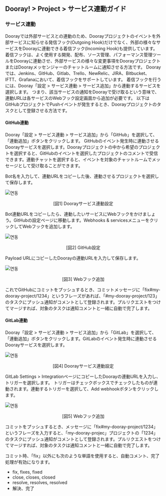 ## Dooray! > Project > サービス連動ガイド

### サービス連動 
Doorayでは外部サービスとの連動のため、Doorayプロジェクトのイベントを外部サービスに知らせる発信フック(Outgoing Hook)だけでなく、外部の様々なサービスをDoorayに連動できる着信フック(Incoming Hook)も提供しています。着信フックは、よく使用する開発、配布、ソース管理、パフォーマンス管理ツールをDoorayに連動させ、外部サービスの様々な変更事項をDoorayプロジェクトまたはDoorayメッセンジャーのチャットルームに通知させる方法です。 Doorayでは、Jenkins、GitHub、Gitlab、Trello、NewRelic、JIRA、Bitbucket、IFTT、Grafanaにおいて、着信フックをサポートしています。
着信フックを行うには、Dooray「設定 > サービス連動 > サービス追加」から連動するサービスを選択します。 つまり、該当サービスの通知をDoorayで受け取るという意味で、連動URLは各サービスのWebフック設定画面から追加が必要です。 以下はGitHubプロジェクトでPushイベントが発生するとき、Doorayプロジェクトのタスクとして登録させる方法です。

#### GitHub連動
Dooray「設定 > サービス連動 > サービス追加」から「GitHub」を選択して、「連動追加」ボタンをクリックします。 GitHubのイベント発生時に連動させるDoorayサービスを選択します。Doorayプロジェクトの中から希望のプロジェクトを選択すると、GitHubのイベントを選択したプロジェクトのコメントで受信できます。連動チャットを選択すると、イベントを対象のチャットルームでメッセージとして受け取ることができます。

Bot名を入力して、連動URLをコピーした後、連動させるプロジェクトを選択して保存します。 

![연동](http://static.toastoven.net/prod_dooray_project/01_project_integration.png)
<center>[図1] Doorayサービス連動設定</center>

Bot連動URLをコピーしたら、連動したいサービスにWebフックをかけましょう。GitHubの設定ページに移動します。Webhooks & servicesメニューをクリックしてWebフックを追加します。

![연동](http://static.toastoven.net/prod_dooray_project/02_project_integration.png)
<center>[図2] GitHub設定</center>

Payload URLにコピーしたDoorayの連動URLを入力して保存します。

![연동](http://static.toastoven.net/prod_dooray_project/03_project_integration.png)
<center>[図3] Webフック追加</center>

これでGitHubにコミットをプッシュするとき、コミットメッセージに「fix#my-dooray-project/1234」というフレーズがあれば、「#my-dooray-project/123」のタスクにプッシュ通知がコメントとして登録されます。プルリクエストをつけてマージすれば、対象のタスクは通知コメントと一緒に自動で完了します。

#### GitLab連動
Dooray「設定 > サービス連動 > サービス追加」から「GitLab」を選択して、「連動追加」ボタンをクリックします。GitLabのイベント発生時に連動させるDoorayサービスを選択します。

![연동](http://static.toastoven.net/prod_dooray_project/043_project_integration.png)
<center>[図4] Doorayサービス連動設定</center>

GitLab Settings > IntegrationページにコピーしたDoorayの連動URLを入力し、トリガーを選択します。 トリガーはチェックボックスでチェックしたものが連動されます。連動するトリガーを選択して、Add webhookボタンをクリックします。 

![연동](http://static.toastoven.net/prod_dooray_project/05_project_integration.png)
<center>[図5] Webフック追加</center>

コミットをプッシュするとき、メッセージに「fix#my-dooray-project/1234」というフレーズを入力すると、「my-dooray-projec」プロジェクトの「1234」のタスクにプッシュ通知がコメントとして登録されます。プルリクエストをつけてマージすれば、対象のタスクは通知コメントと一緒に自動で完了します。

コミット時、「fix」以外にも次のような単語を使用すると、自動コメント、完了処理が有効になります。
- fix, fixes, fixed
- close, closes, closed
- resolve, resolves, resolved
- 解決、完了



